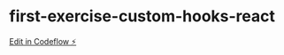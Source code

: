 # first-exercise-custom-hooks-react

[Edit in Codeflow ⚡️](https://stackblitz.com/~/github.com/thercistenesPereira/first-exercise-custom-hooks-react)